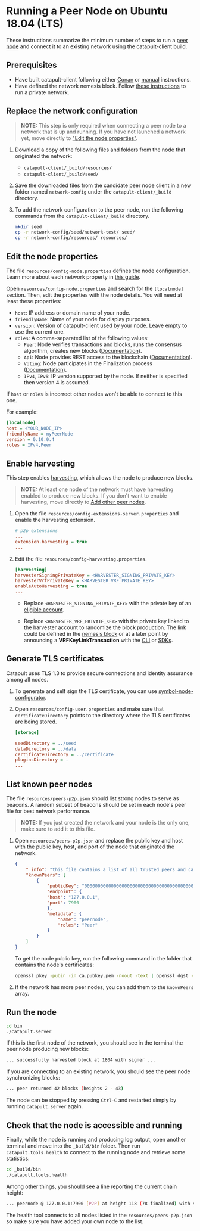 # Running a Peer Node on Ubuntu 18.04 (LTS)

These instructions summarize the minimum number of steps to run a [peer node](https://symbol.github.io/concepts/node.html#id1) and connect it to an existing network using the catapult-client build.

## Prerequisites

* Have built catapult-client following either [Conan](BUILD-conan.md) or [manual](BUILD-manual.md) instructions.
* Have defined the network nemesis block. Follow [these instructions](RUNNETWORKLIN.md) to run a private network.

## Replace the network configuration

> **NOTE:**
> This step is only required when connecting a peer node to a network that is up and running.
If you have not launched a network yet, move directly to ["Edit the node properties"](#edit-the-node-properties).

1. Download a copy of the following files and folders from the node that originated the network:

   * ``catapult-client/_build/resources/``
   * ``catapult-client/_build/seed/``

2. Save the downloaded files from the candidate peer node client in a new folder named ``network-config`` under the ``catapult-client/_build`` directory.

3. To add the network configuration to the peer node, run the following commands from the ``catapult-client/_build`` directory.

   ```sh
   mkdir seed
   cp -r network-config/seed/network-test/ seed/
   cp -r network-config/resources/ resources/
   ```

## Edit the node properties

The file ``resources/config-node.properties`` defines the node configuration.
Learn more about each network property in [this guide](https://symbol.github.io/guides/network/configuring-node-properties.html#properties).

Open ``resources/config-node.properties`` and search for the ``[localnode]`` section.
Then, edit the properties with the node details. You will need at least these properties:

* ``host``: IP address or domain name of your node.
* ``friendlyName``: Name of your node for display purposes.
* ``version``: Version of catapult-client used by your node. Leave empty to use the current one.
* ``roles``: A comma-separated list of the following values:
  * ``Peer``: Node verifies transactions and blocks, runs the consensus algorithm, creates new blocks ([Documentation](https://docs.symbolplatform.com/concepts/node#peer-node)).
  * ``Api``: Node provides REST access to the blockchain ([Documentation](https://docs.symbolplatform.com/concepts/node#api-node)).
  * ``Voting``: Node participates in the Finalization process ([Documentation](https://docs.symbolplatform.com/concepts/block#finalization)).
  * ``IPv4``, ``IPv6``: IP version supported by the node. If neither is specified then version 4 is assumed.

If ``host`` or ``roles`` is incorrect other nodes won't be able to connect to this one.

For example:

``` ini
[localnode]
host = <YOUR_NODE_IP>
friendlyName = myPeerNode
version = 0.10.0.4
roles = IPv4,Peer
```

## Enable harvesting

This step enables [harvesting](https://symbol.github.io/concepts/harvesting.html), which allows the node to produce new blocks.

> **NOTE:**
> At least one node of the network must have harvesting enabled to produce new blocks. If you don't want to enable harvesting, move directly to [Add other peer nodes](#add-other-peer-nodes).

1. Open the file ``resources/config-extensions-server.properties`` and enable the harvesting extension.

    ```ini
    # p2p extensions
    ...
    extension.harvesting = true
    ...
    ```

2. Edit the file ``resources/config-harvesting.properties``.

    ```ini
    [harvesting]
    harvesterSigningPrivateKey = <HARVESTER_SIGNING_PRIVATE_KEY>
    harvesterVrfPrivateKey = <HARVESTER_VRF_PRIVATE_KEY>
    enableAutoHarvesting = true
    ...
    ```

   * Replace ``<HARVESTER_SIGNING_PRIVATE_KEY>`` with the private key of an [eligible account](https://symbol.github.io/concepts/harvesting.html#eligibility-criteria).

   * Replace ``<HARVESTER_VRF_PRIVATE_KEY>`` with the private key linked to the harvester account to randomize the block production. The link could be defined in the [nemesis block](RUNNETWORKLIN.md#append-the-vrf-keys-to-the-nemesis-block) or at a later point by announcing a **VRFKeyLinkTransaction** with the [CLI](https://github.com/nemtech/symbol-cli/blob/gh-pages/0.20.3.md#vrfkeylink) or [SDKs](https://github.com/nemtech/symbol-sdk-typescript-javascript).

## Generate TLS certificates

Catapult uses TLS 1.3 to provide secure connections and identity assurance among all nodes.

1. To generate and self sign the TLS certificate, you can use [symbol-node-configurator](https://github.com/symbol/symbol-node-configurator).

2. Open ``resources/config-user.properties`` and make sure that ``certificateDirectory`` points to the directory where the TLS certificates are being stored.

    ```ini
    [storage]

    seedDirectory = ../seed
    dataDirectory = ../data
    certificateDirectory = ../certificate
    pluginsDirectory = .
    ...
    ```

## List known peer nodes

The file ``resources/peers-p2p.json`` should list strong nodes to serve as beacons.
A random subset of beacons should be set in each node's peer file for best network performance.

> **NOTE:**
> If you just created the network and your node is the only one, make sure to add it to this file.

1. Open ``resources/peers-p2p.json`` and replace the public key and host with the public key, host, and port of the node that originated the network.

    ```json
    {
        "_info": "this file contains a list of all trusted peers and can be shared",
        "knownPeers": [
            {
                "publicKey": "0000000000000000000000000000000000000000000000000000000000000000",
                "endpoint": {
                "host": "127.0.0.1",
                "port": 7900
                },
                "metadata": {
                    "name": "peernode",
                    "roles": "Peer"
                }
            }
        ]
    }
    ```

    To get the node public key, run the following command in the folder that contains the node's certificates:

    ```sh
    openssl pkey -pubin -in ca.pubkey.pem -noout -text | openssl dgst -sha256 -hex
    ```

2. If the network has more peer nodes, you can add them to the ``knownPeers`` array.

## Run the node

```sh
cd bin
./catapult.server
```

If this is the first node of the network, you should see in the terminal the peer node producing new blocks:

```sh
... successfully harvested block at 1804 with signer ...
```

If you are connecting to an existing network, you should see the peer node synchronizing blocks:

```sh
... peer returned 42 blocks (heights 2 - 43)
```

The node can be stopped by pressing ``Ctrl-C`` and restarted simply by running ``catapult.server`` again.

## Check that the node is accessible and running

Finally, while the node is running and producing log output, open another terminal and move into the `_build/bin` folder. Then run `catapult.tools.health` to connect to the running node and retrieve some statistics:

```sh
cd _build/bin
./catapult.tools.health
```

Among other things, you should see a line reporting the current chain height:

```sh
... peernode @ 127.0.0.1:7900 [P2P] at height 118 (78 finalized) with score ...
```

The health tool connects to all nodes listed in the ``resources/peers-p2p.json`` so make sure you have added your own node to the list.
